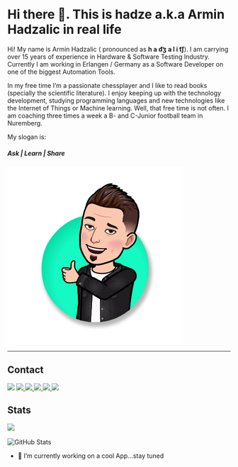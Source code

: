 # Hi there 👋. This is hadze a.k.a Armin Hadzalic in real life

Hi! My name is Armin Hadzalic ( pronounced as **h a d͡ʒ a l i t͡ʃ**). I am carrying over 15 years of experience in Hardware & Software Testing Industry. Currently I am working in Erlangen / Germany as a Software Developer on one of the biggest Automation Tools.

In my free time I’m a passionate chessplayer and I like to read books (specially the scientific literature). I enjoy keeping up with the technology development, studying programming languages and new technologies like the Internet of Things or Machine learning. Well, that free time is not often. I am coaching three times a week a B- and C-Junior football team in Nuremberg.

My slogan is:
##### Ask | Learn | Share 
![GitHub Logo](https://github.com/hadze/misc/blob/master/hadze_ok.jpeg)

---


## Contact
<p>
  
<a href="https://www.twitter.com/hadze"><img src="https://img.shields.io/badge/twitter-%231DA1F2.svg?&style=for-the-badge&logo=twitter&logoColor=white" height=25></a> 
<a href="https://www.linkedin.com/in/hadzalic/"><img src="https://img.shields.io/badge/linkedin-%230077B5.svg?&style=for-the-badge&logo=linkedin&logoColor=white" height=25>
</a> 
<a href="https://www.xing.com/profile/Armin_Hadzalic"><img src="https://img.shields.io/badge/xing-%23006567.svg?&style=for-the-badge&logo=linkedin&logoColor=white" height=25>
</a>
<a href="https://ahadzalic.medium.com"><img src="https://img.shields.io/badge/medium-%2312100E.svg?&style=for-the-badge&logo=medium&logoColor=white" height=25> 
</a>
<a href="https://www.meetup.com/de-DE/members/295859289/"><img src="https://img.shields.io/badge/meetup-%23ED1C40.svg?&style=for-the-badge&logo=medium&logoColor=white" height=25> 
</a>
<a><img src="https://img.shields.io/apm/l/vim-mode" height=25></a> 

</p>

## Stats
![](https://visitor-badge.glitch.me/badge?page_id=hadze)
<p><img src="https://github-readme-stats.vercel.app/api?username=hadze&amp;show_icons=true" alt="GitHub Stats"></p>

- 🔭 I’m currently working on a cool App...stay tuned


<!--
**hadze/hadze** is a ✨ _special_ ✨ repository because its `README.md` (this file) appears on your GitHub profile.
![Visitor Count](https://profile-counter.glitch.me/hadze/count.svg)
Here are some ideas to get you started:

- 🔭 I’m currently working on ...
- 🌱 I’m currently learning ...
- 👯 I’m looking to collaborate on ...
- 🤔 I’m looking for help with ...
- 💬 Ask me about ...
- 📫 How to reach me: ...
- 😄 Pronouns: ...
- ⚡ Fun fact: ...
-->

